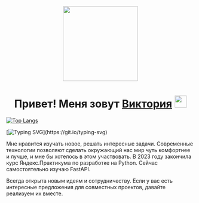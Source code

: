 <div id="header" align="center">
  <img src="https://media.giphy.com/media/5WILqPq29TyIkVCSej/giphy.gif" width="200"/>
</div>
<img src="https://komarev.com/ghpvc/?username=vic-k-777&style=flat-square&color=blue" alt=""/>
<h1 align="center">Привет! Меня зовут <a href="https://daniilshat.ru/" target="_blank">Виктория</a> 
<img src="https://github.com/blackcater/blackcater/raw/main/images/Hi.gif" height="32"/></h1>


<!--
**vic-k-777/vic-k-777** is a ✨ _special_ ✨ repository because its `README.md` (this file) appears on your GitHub profile.

Here are some ideas to get you started:

- 🔭 I’m currently working on ...
- 🌱 I’m currently learning ...
- 👯 I’m looking to collaborate on ...
- 🤔 I’m looking for help with ...
- 💬 Ask me about ...
- 📫 How to reach me: ...
- 😄 Pronouns: ...
- ⚡ Fun fact: ...
-->

[![Top Langs](https://github-readme-stats.vercel.app/api/top-langs/?username=vic-k-777&layout=compact)](https://github.com/vic-k-777/github-readme-stats)

[![Typing SVG](https://readme-typing-svg.herokuapp.com?color=%2336BCF7&lines=Немного+о+себе:)](https://git.io/typing-svg)

Мне нравится изучать новое, решать интересные задачи. Современные технологии позволяют сделать окружающий нас мир чуть комфортнее и лучше, и мне бы хотелось в этом участвовать.
В 2023 году закончила курс Яндекс.Практикума по разработке на Python. Cейчас самостоятельно изучаю FastAPI. 

Всегда открыта новым идеям и сотрудничеству. Если у вас есть интересные предложения для совместных проектов, давайте реализуем их вместе. 


